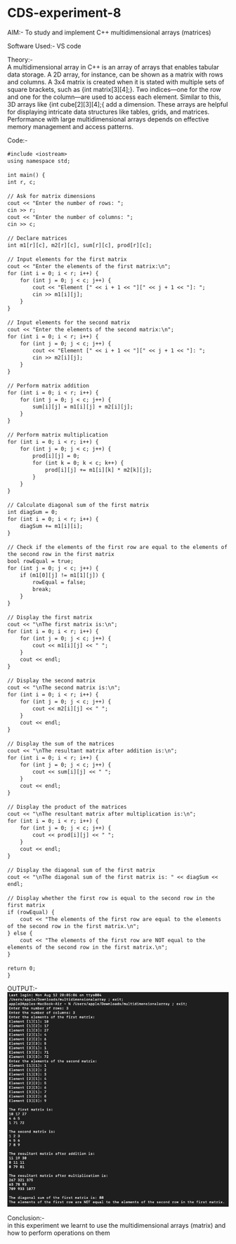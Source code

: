 # CDS-experiment-8
AIM:- To study and implement C++ multidimensional arrays (matrices) <br>

Software Used:- VS code<br>

Theory:-<br>
A multidimensional array in C++ is an array of arrays that enables tabular data storage. A 2D array, for instance, can be shown as a matrix with rows and columns. A 3x4 matrix is created when it is stated with multiple sets of square brackets, such as {int matrix[3][4];}. Two indices—one for the row and one for the column—are used to access each element. Similar to this, 3D arrays like {int cube[2][3][4];{ add a dimension. These arrays are helpful for displaying intricate data structures like tables, grids, and matrices. Performance with large multidimensional arrays depends on effective memory management and access patterns.<br>

Code:-<br>
 
    #include <iostream>
    using namespace std;

    int main() {
    int r, c;

    // Ask for matrix dimensions
    cout << "Enter the number of rows: ";
    cin >> r;
    cout << "Enter the number of columns: ";
    cin >> c;

    // Declare matrices
    int m1[r][c], m2[r][c], sum[r][c], prod[r][c];

    // Input elements for the first matrix
    cout << "Enter the elements of the first matrix:\n";
    for (int i = 0; i < r; i++) {
        for (int j = 0; j < c; j++) {
            cout << "Element [" << i + 1 << "][" << j + 1 << "]: ";
            cin >> m1[i][j];
        }
    }

    // Input elements for the second matrix
    cout << "Enter the elements of the second matrix:\n";
    for (int i = 0; i < r; i++) {
        for (int j = 0; j < c; j++) {
            cout << "Element [" << i + 1 << "][" << j + 1 << "]: ";
            cin >> m2[i][j];
        }
    }

    // Perform matrix addition
    for (int i = 0; i < r; i++) {
        for (int j = 0; j < c; j++) {
            sum[i][j] = m1[i][j] + m2[i][j];
        }
    }

    // Perform matrix multiplication
    for (int i = 0; i < r; i++) {
        for (int j = 0; j < c; j++) {
            prod[i][j] = 0;
            for (int k = 0; k < c; k++) {
                prod[i][j] += m1[i][k] * m2[k][j];
            }
        }
    }

    // Calculate diagonal sum of the first matrix
    int diagSum = 0;
    for (int i = 0; i < r; i++) {
        diagSum += m1[i][i];
    }

    // Check if the elements of the first row are equal to the elements of the second row in the first matrix
    bool rowEqual = true;
    for (int j = 0; j < c; j++) {
        if (m1[0][j] != m1[1][j]) {
            rowEqual = false;
            break;
        }
    }

    // Display the first matrix
    cout << "\nThe first matrix is:\n";
    for (int i = 0; i < r; i++) {
        for (int j = 0; j < c; j++) {
            cout << m1[i][j] << " ";
        }
        cout << endl;
    }

    // Display the second matrix
    cout << "\nThe second matrix is:\n";
    for (int i = 0; i < r; i++) {
        for (int j = 0; j < c; j++) {
            cout << m2[i][j] << " ";
        }
        cout << endl;
    }

    // Display the sum of the matrices
    cout << "\nThe resultant matrix after addition is:\n";
    for (int i = 0; i < r; i++) {
        for (int j = 0; j < c; j++) {
            cout << sum[i][j] << " ";
        }
        cout << endl;
    }

    // Display the product of the matrices
    cout << "\nThe resultant matrix after multiplication is:\n";
    for (int i = 0; i < r; i++) {
        for (int j = 0; j < c; j++) {
            cout << prod[i][j] << " ";
        }
        cout << endl;
    }

    // Display the diagonal sum of the first matrix
    cout << "\nThe diagonal sum of the first matrix is: " << diagSum << endl;

    // Display whether the first row is equal to the second row in the first matrix
    if (rowEqual) {
        cout << "The elements of the first row are equal to the elements of the second row in the first matrix.\n";
    } else {
        cout << "The elements of the first row are NOT equal to the elements of the second row in the first matrix.\n";
    }

    return 0;
    }

OUTPUT:-<br>
![exp8](https://github.com/VandanGupte101727/CDS-experiment-8/blob/main/Screenshot%202024-08-12%20at%208.25.07%20PM.png)

Conclusion:-<br>
in this experiment we learnt to use the multidimensional arrays (matrix) and how to perform operations on them<br>






